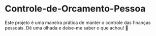 # Controle-de-Orcamento-Pessoa
 Este projeto é uma maneira prática de manter o controle das finanças pessoais. Dê uma olhada e deixe-me saber o que achou! 🙌

